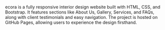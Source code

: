 ecora is a fully responsive interior design website built with HTML, CSS, and Bootstrap. It features sections like About Us, Gallery, Services, and FAQs, along with client testimonials and easy navigation. The project is hosted on GitHub Pages, allowing users to experience the design firsthand.
